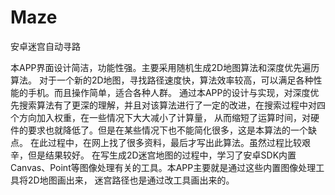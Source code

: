 # Maze
安卓迷宫自动寻路

本APP界面设计简洁，功能性强。主要采用随机生成2D地图算法和深度优先遍历算法。
对于一个新的2D地图，寻找路径速度快，算法效率较高，可以满足各种性能的手机。而且操作简单，适合各种人群。
通过本APP的设计与实现，对深度优先搜索算法有了更深的理解，并且对该算法进行了一定的改进，在搜索过程中对四个方向加入权重，在一些情况下大大减小了计算量，
从而缩短了运算时间，对硬件的要求也就降低了。但是在某些情况下也不能简化很多，这是本算法的一个缺点。
在此过程中，在网上找了很多资料，最后才写出此算法。虽然过程比较艰辛，但是结果较好。
在写生成2D迷宫地图的过程中，学习了安卓SDK内置 Canvas、Point等图像处理有关的工具。本APP主要就是通过这些内置图像处理工具将2D地图画出来，
迷宫路径也是通过改工具画出来的。
